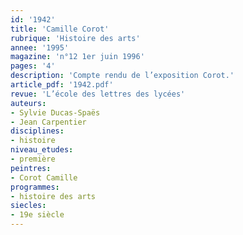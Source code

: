 ```yaml
---
id: '1942'
title: 'Camille Corot'
rubrique: 'Histoire des arts'
annee: '1995'
magazine: 'n°12 1er juin 1996'
pages: '4'
description: 'Compte rendu de l’exposition Corot.'
article_pdf: '1942.pdf'
revue: 'L’école des lettres des lycées'
auteurs:
- Sylvie Ducas-Spaës
- Jean Carpentier
disciplines:
- histoire
niveau_etudes:
- première
peintres:
- Corot Camille
programmes:
- histoire des arts
siecles:
- 19e siècle
---
```

